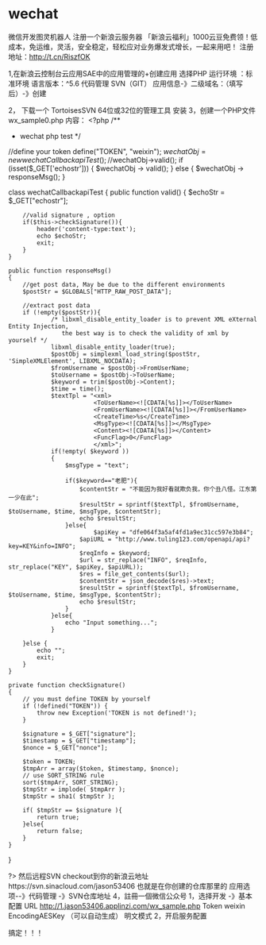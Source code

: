 # wechat
微信开发图灵机器人
注册一个新浪云服务器
「新浪云福利」1000云豆免费领！低成本，免运维，灵活，安全稳定，轻松应对业务爆发式增长，一起来用吧！
注册地址：http://t.cn/RiszfOK

1,在新浪云控制台云应用SAE中的应用管理的+创建应用
    选择PHP 
    运行环境 ：标准环境
    语言版本：^5.6
    代码管理 SVN（GIT）
    应用信息-》二级域名：（填写后）-》创建
    
2， 下载一个 TortoisesSVN  64位或32位的管理工具   安装
3，创建一个PHP文件wx_sample0.php
  内容：
        <?php
/**
  * wechat php test
  */

//define your token
define("TOKEN", "weixin");
$wechatObj = new wechatCallbackapiTest();
//$wechatObj->valid();
if (isset($_GET['echostr'])) {
    $wechatObj -> valid();
} else {
    $wechatObj -> responseMsg();
}

class wechatCallbackapiTest
{
	public function valid()
    {
        $echoStr = $_GET["echostr"];

        //valid signature , option
        if($this->checkSignature()){
            header('content-type:text');
        	echo $echoStr;
        	exit;
        }
    }

    public function responseMsg()
    {
		//get post data, May be due to the different environments
		$postStr = $GLOBALS["HTTP_RAW_POST_DATA"];

      	//extract post data
		if (!empty($postStr)){
                /* libxml_disable_entity_loader is to prevent XML eXternal Entity Injection,
                   the best way is to check the validity of xml by yourself */
                libxml_disable_entity_loader(true);
              	$postObj = simplexml_load_string($postStr, 'SimpleXMLElement', LIBXML_NOCDATA);
                $fromUsername = $postObj->FromUserName;
                $toUsername = $postObj->ToUserName;
                $keyword = trim($postObj->Content);
                $time = time();
                $textTpl = "<xml>
							<ToUserName><![CDATA[%s]]></ToUserName>
							<FromUserName><![CDATA[%s]]></FromUserName>
							<CreateTime>%s</CreateTime>
							<MsgType><![CDATA[%s]]></MsgType>
							<Content><![CDATA[%s]]></Content>
							<FuncFlag>0</FuncFlag>
							</xml>";             
				if(!empty( $keyword ))
                {
              		$msgType = "text";
                    
                    if($keyword=="老肥"){
                    	$contentStr = "不能因为我好看就欺负我，你个丑八怪。江东第一少在此";
                		$resultStr = sprintf($textTpl, $fromUsername, $toUsername, $time, $msgType, $contentStr);
                		echo $resultStr;
                    }else{
                    		$apiKey = "dfe064f3a5af4fd1a9ec31cc597e3b84";
                        $apiURL = "http://www.tuling123.com/openapi/api?key=KEY&info=INFO";
                        $reqInfo = $keyword;
                        $url = str_replace("INFO", $reqInfo, str_replace("KEY", $apiKey, $apiURL));
                        $res = file_get_contents($url);
                        $contentStr = json_decode($res)->text;
                        $resultStr = sprintf($textTpl, $fromUsername, $toUsername, $time, $msgType, $contentStr);
                        echo $resultStr;
                    }
                }else{
                	echo "Input something...";
                }

        }else {
        	echo "";
        	exit;
        }
    }
		
	private function checkSignature()
	{
        // you must define TOKEN by yourself
        if (!defined("TOKEN")) {
            throw new Exception('TOKEN is not defined!');
        }
        
        $signature = $_GET["signature"];
        $timestamp = $_GET["timestamp"];
        $nonce = $_GET["nonce"];
        		
		$token = TOKEN;
		$tmpArr = array($token, $timestamp, $nonce);
        // use SORT_STRING rule
		sort($tmpArr, SORT_STRING);
		$tmpStr = implode( $tmpArr );
		$tmpStr = sha1( $tmpStr );
		
		if( $tmpStr == $signature ){
			return true;
		}else{
			return false;
		}
	}
}

?>
然后远程SVN checkout到你的新浪云地址https://svn.sinacloud.com/jason53406    也就是在你创建的仓库那里的
应用选项--》代码管理    -》SVN仓库地址
4，註冊一個微信公众号
  1，选择开发 -》基本配置
      URL   http://1.jason53406.applinzi.com/wx_sample.php
      Token  weixin
      EncodingAESKey （可以自动生成）
      明文模式
   2，开启服务配置
   
   
   搞定！！！
